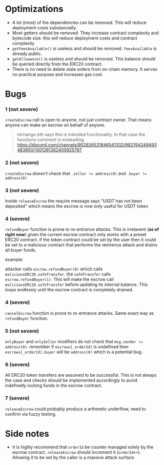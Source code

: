 # Optimizations

- A lot (most) of the dependencies can be removed. This will reduce deployment costs substancially.
- Most getters should be removed. They increase contract complexity and bytecode size. this will reduce deployment costs and contract complexity
- `getFeesAvailable()` is useless and should be removed. `feesAvailable` is already public. 
- `getAllowance()` is useless and should be removed. This balance should be queried directly from the ERC20 contract.
- There is no need to delete stale orders from on-chain memory. It serves no practical purpose and increases gas cost.


# Bugs 

### 1 (not severe)
`createEscrow` call is open to anyone, not just contract owner. That means anyone can make an escrow on behalf of anyone.

> elchango.eth says this is intended functionality. In that case the functions comment is misleading.
> https://discord.com/channels/952926531846541332/992764249493483650/1001261262400925787

### 2  (not severe)
`createEscrow` doesn't check that `_seller != address(0)` and `_buyer != address(0)`

### 3 (not severe)
Inside `releaseEscrow` the require message says "USDT has not been deposited" which means the escrow is now only useful for USDT token

### 4 (severe)
`refundBuyer` function is prone to re-entrance attacks. This is irrelavent (**as of right now**) given the current escrow contract only works with a preset ERC20 contract. If the token contract could be set by the user then it could be set to a malicious contract that performs the rentrence attack and drains all buyer funds.

example:

attacker calls `escrow.refundBuyer(0)` which calls `maliciousERC20.safeTransfer`. the `safeTransfer` calls `escrow.refundBuyer(1)`. This will make the escrow call `maliciousERC20.safeTransfer` before updating its internal balance. This loops endlessly until the escrow contract is completely drained.

### 4 (severe)
`cancelEscrow` function is prone to re-entrance attacks. Same exact way as `refundBuyer` function.

### 5 (not severe)
`onlyBuyer` and `onlySeller` modifiers do not check that `msg.sender != address(0)`. remember if `escrows[_orderId]` is undefined then `escrows[_orderId].buyer` will be `address(0)` which is a potential bug. 

### 6 (severe)
All ERC20 token transfers are assumed to be successful. This is not always the case and checks should be implemented accordingly to avoid indefinetly locking funds in the escrow contract.

### 7 (severe)
`releaseEscrow` could probably produce a arthmetic underflow, need to confirm via fuzzy testing.

# Side notes

- It is highly recommend that `orderId` be counter managed solely by the escrow contract. `releaseEscrow` should increment it (`orderId++`). Allowing it to be set by the caller is a massive attack surface.

